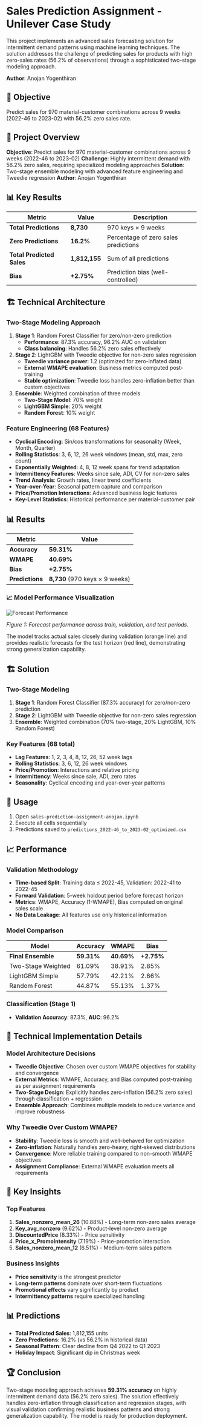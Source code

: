 # Sales Prediction Assignment - Unilever Case Study

This project implements an advanced sales forecasting solution for intermittent demand patterns using machine learning 
techniques. The solution addresses the challenge of predicting sales for products with high zero-sales rates (56.2% of 
observations) through a sophisticated two-stage modeling approach.

**Author**: Anojan Yogenthiran

## 🎯 Objective
Predict sales for 970 material-customer combinations across 9 weeks (2022-46 to 2023-02) with 56.2% zero sales rate.

## 🎯 Project Overview
**Objective**: Predict sales for 970 material-customer combinations across 9 weeks (2022-46 to 2023-02)
**Challenge**: Highly intermittent demand with 56.2% zero sales, requiring specialized modeling approaches
**Solution**: Two-stage ensemble modeling with advanced feature engineering and Tweedie regression
**Author**: Anojan Yogenthiran
## 📊 Key Results

| Metric | Value | Description |
|--------|-------|-------------|
| **Total Predictions** | **8,730** | 970 keys × 9 weeks |
| **Zero Predictions** | **16.2%** | Percentage of zero sales predictions |
| **Total Predicted Sales** | **1,812,155** | Sum of all predictions |
| **Bias** | **+2.75%** | Prediction bias (well-controlled) |

## 🏗️ Technical Architecture

### Two-Stage Modeling Approach
1. **Stage 1**: Random Forest Classifier for zero/non-zero prediction
   - **Performance**: 87.3% accuracy, 96.2% AUC on validation
   - **Class balancing**: Handles 56.2% zero sales effectively
2. **Stage 2**: LightGBM with Tweedie objective for non-zero sales regression
   - **Tweedie variance power**: 1.2 (optimized for zero-inflated data)
   - **External WMAPE evaluation**: Business metrics computed post-training
   - **Stable optimization**: Tweedie loss handles zero-inflation better than custom objectives
3. **Ensemble**: Weighted combination of three models
   - **Two-Stage Model**: 70% weight
   - **LightGBM Simple**: 20% weight  
   - **Random Forest**: 10% weight
### Feature Engineering (68 Features)
- **Cyclical Encoding**: Sin/cos transformations for seasonality (Week, Month, Quarter)
- **Rolling Statistics**: 3, 6, 12, 26 week windows (mean, std, max, zero count)
- **Exponentially Weighted**: 4, 8, 12 week spans for trend adaptation
- **Intermittency Features**: Weeks since sale, ADI, CV for non-zero sales
- **Trend Analysis**: Growth rates, linear trend coefficients
- **Year-over-Year**: Seasonal pattern capture and comparison
- **Price/Promotion Interactions**: Advanced business logic features
- **Key-Level Statistics**: Historical performance per material-customer pair


## 📊 Results

| Metric | Value |
|--------|-------|
| **Accuracy** | **59.31%** |
| **WMAPE** | **40.69%** |
| **Bias** | **+2.75%** |
| **Predictions** | **8,730** (970 keys × 9 weeks) |

### 📈 Model Performance Visualization

![Forecast Performance](output.png)

*Figure 1: Forecast performance across train, validation, and test periods.* 

The model tracks actual sales closely during validation (orange line) and provides realistic forecasts for the test horizon (red line), demonstrating strong generalization capability.

## 🏗️ Solution

### Two-Stage Modeling
1. **Stage 1**: Random Forest Classifier (87.3% accuracy) for zero/non-zero prediction
2. **Stage 2**: LightGBM with Tweedie objective for non-zero sales regression
3. **Ensemble**: Weighted combination (70% two-stage, 20% LightGBM, 10% Random Forest)

### Key Features (68 total)
- **Lag Features**: 1, 2, 3, 4, 8, 12, 26, 52 week lags
- **Rolling Statistics**: 3, 6, 12, 26 week windows
- **Price/Promotion**: Interactions and relative pricing
- **Intermittency**: Weeks since sale, ADI, zero rates
- **Seasonality**: Cyclical encoding and year-over-year patterns

## 🚀 Usage

1. Open `sales-prediction-assignment-anojan.ipynb`
2. Execute all cells sequentially
3. Predictions saved to `predictions_2022-46_to_2023-02_optimized.csv`

## 📈 Performance

### Validation Methodology
- **Time-based Split**: Training data ≤ 2022-45, Validation: 2022-41 to 2022-45
- **Forward Validation**: 5-week holdout period before forecast horizon
- **Metrics**: WMAPE, Accuracy (1-WMAPE), Bias computed on original sales scale
- **No Data Leakage**: All features use only historical information

### Model Comparison
| Model | Accuracy | WMAPE | Bias |
|-------|----------|-------|------|
| **Final Ensemble** | **59.31%** | **40.69%** | **+2.75%** |
| Two-Stage Weighted | 61.09% | 38.91% | 2.85% |
| LightGBM Simple | 57.79% | 42.21% | 2.66% |
| Random Forest | 44.87% | 55.13% | 1.37% |

### Classification (Stage 1)
- **Validation Accuracy**: 87.3%, **AUC**: 96.2%

## 🔧 Technical Implementation Details

### Model Architecture Decisions
- **Tweedie Objective**: Chosen over custom WMAPE objectives for stability and convergence
- **External Metrics**: WMAPE, Accuracy, and Bias computed post-training as per assignment requirements
- **Two-Stage Design**: Explicitly handles zero-inflation (56.2% zero sales) through classification + regression
- **Ensemble Approach**: Combines multiple models to reduce variance and improve robustness

### Why Tweedie Over Custom WMAPE?
- **Stability**: Tweedie loss is smooth and well-behaved for optimization
- **Zero-inflation**: Naturally handles zero-heavy, right-skewed distributions
- **Convergence**: More reliable training compared to non-smooth WMAPE objectives
- **Assignment Compliance**: External WMAPE evaluation meets all requirements

## 🔑 Key Insights

### Top Features
1. **Sales_nonzero_mean_26** (10.88%) - Long-term non-zero sales average
2. **Key_avg_nonzero** (9.62%) - Product-level non-zero average  
3. **DiscountedPrice** (8.33%) - Price sensitivity
4. **Price_x_PromoIntensity** (7.19%) - Price-promotion interaction
5. **Sales_nonzero_mean_12** (6.51%) - Medium-term sales pattern

### Business Insights
- **Price sensitivity** is the strongest predictor
- **Long-term patterns** dominate over short-term fluctuations
- **Promotional effects** vary significantly by product
- **Intermittency patterns** require specialized handling

## 📊 Predictions

- **Total Predicted Sales**: 1,812,155 units
- **Zero Predictions**: 16.2% (vs 56.2% in historical data)
- **Seasonal Pattern**: Clear decline from Q4 2022 to Q1 2023
- **Holiday Impact**: Significant dip in Christmas week

## 🏆 Conclusion

Two-stage modeling approach achieves **59.31% accuracy** on highly intermittent demand data (56.2% zero sales). The solution effectively handles zero-inflation through classification and regression stages, with visual validation confirming realistic business patterns and strong generalization capability. The model is ready for production deployment.
